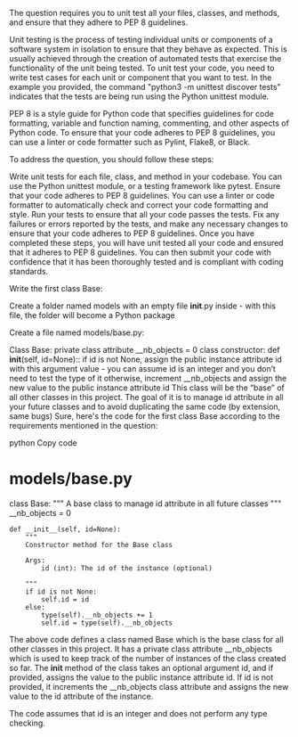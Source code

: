 The question requires you to unit test all your files, classes, and methods, and ensure that they adhere to PEP 8 guidelines.

Unit testing is the process of testing individual units or components of a software system in isolation to ensure that they behave as expected. This is usually achieved through the creation of automated tests that exercise the functionality of the unit being tested. To unit test your code, you need to write test cases for each unit or component that you want to test. In the example you provided, the command "python3 -m unittest discover tests" indicates that the tests are being run using the Python unittest module.

PEP 8 is a style guide for Python code that specifies guidelines for code formatting, variable and function naming, commenting, and other aspects of Python code. To ensure that your code adheres to PEP 8 guidelines, you can use a linter or code formatter such as Pylint, Flake8, or Black.

To address the question, you should follow these steps:

Write unit tests for each file, class, and method in your codebase. You can use the Python unittest module, or a testing framework like pytest.
Ensure that your code adheres to PEP 8 guidelines. You can use a linter or code formatter to automatically check and correct your code formatting and style.
Run your tests to ensure that all your code passes the tests.
Fix any failures or errors reported by the tests, and make any necessary changes to ensure that your code adheres to PEP 8 guidelines.
Once you have completed these steps, you will have unit tested all your code and ensured that it adheres to PEP 8 guidelines. You can then submit your code with confidence that it has been thoroughly tested and is compliant with coding standards.

Write the first class Base:

Create a folder named models with an empty file __init__.py inside - with this file, the folder will become a Python package

Create a file named models/base.py:

Class Base:
private class attribute __nb_objects = 0
class constructor: def __init__(self, id=None)::
if id is not None, assign the public instance attribute id with this argument value - you can assume id is an integer and you don’t need to test the type of it
otherwise, increment __nb_objects and assign the new value to the public instance attribute id
This class will be the “base” of all other classes in this project. The goal of it is to manage id attribute in all your future classes and to avoid duplicating the same code (by extension, same bugs)
Sure, here's the code for the first class Base according to the requirements mentioned in the question:

python
Copy code
# models/base.py

class Base:
    """
    A base class to manage id attribute in all future classes
    """
    __nb_objects = 0

    def __init__(self, id=None):
        """
        Constructor method for the Base class

        Args:
            id (int): The id of the instance (optional)

        """
        if id is not None:
            self.id = id
        else:
            type(self).__nb_objects += 1
            self.id = type(self).__nb_objects
The above code defines a class named Base which is the base class for all other classes in this project. It has a private class attribute __nb_objects which is used to keep track of the number of instances of the class created so far. The __init__ method of the class takes an optional argument id, and if provided, assigns the value to the public instance attribute id. If id is not provided, it increments the __nb_objects class attribute and assigns the new value to the id attribute of the instance.

The code assumes that id is an integer and does not perform any type checking.





